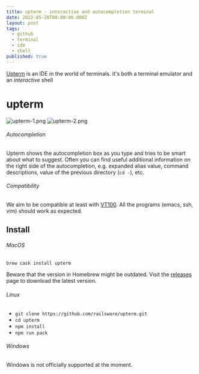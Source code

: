 ```yaml
---
title: upterm - interactive and autocompletion terminal
date: 2022-05-20T00:00:00.000Z
layout: post
tags:
  - github
  - terminal
  - ide
  - shell
published: true
---
```

[Upterm](https://github.com/railsware/upterm) is an IDE in the world of terminals. it's both a terminal emulator and an *interactive* shell<!--more-->

# upterm
![upterm-1.png](/post_images/upterm-1.png)
![upterm-2.png](/post_images/upterm-2.png)

###### Autocompletion

Upterm shows the autocompletion box as you type and tries to be smart about what to suggest.
Often you can find useful additional information on the right side of the autocompletion, e.g. expanded alias value,
command descriptions, value of the previous directory (`cd -`), etc.

###### Compatibility

We aim to be compatible at least with [VT100](https://en.wikipedia.org/wiki/VT100). All the programs (emacs, ssh, vim) should work as expected.

Install
------------

###### MacOS

```bash
brew cask install upterm
```

Beware that the version in Homebrew might be outdated. Visit the [releases](https://github.com/railsware/upterm/releases) page to download the latest version.

###### Linux

* `git clone https://github.com/railsware/upterm.git`
* `cd upterm`
* `npm install`
* `npm run pack`

###### Windows

Windows is not officially supported at the moment.

